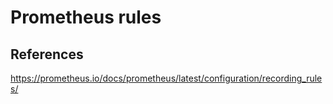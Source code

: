 # Prometheus rules

## References

https://prometheus.io/docs/prometheus/latest/configuration/recording_rules/